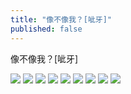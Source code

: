 ```yaml
---
title: "像不像我？[呲牙]"
published: false
---
```

像不像我？[呲牙]

![](./1.jpg)
![](./2.jpg)
![](./3.jpg)
![](./4.jpg)
![](./5.jpg)
![](./6.jpg)
![](./7.jpg)
![](./8.jpg)
![](./9.jpg)
